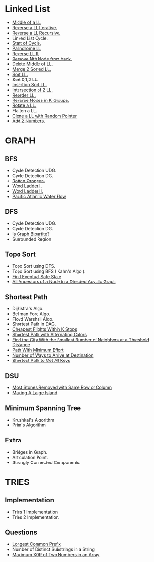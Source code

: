 # Linked List
- [Middle of a LL](https://leetcode.com/problems/middle-of-the-linked-list/description/)
- [Reverse a LL Iterative.](https://leetcode.com/problems/reverse-linked-list/)
- [Reverse a LL Recursive.](https://leetcode.com/problems/reverse-linked-list)
- [Linked List Cycle.](https://leetcode.com/problems/linked-list-cycle/description/)
- [Start of Cycle.](https://leetcode.com/problems/linked-list-cycle-ii/)
- [Palindrome LL](https://leetcode.com/problems/palindrome-linked-list/)
- [Reverse LL II.](https://leetcode.com/problems/reverse-linked-list-ii/)
- [Remove Nth Node from back.](https://leetcode.com/problems/remove-nth-node-from-end-of-list/)
- [Delete Middle of LL.](https://leetcode.com/problems/delete-the-middle-node-of-a-linked-list/)
- [Merge 2 Sorted LL.](https://leetcode.com/problems/merge-two-sorted-lists/)
- [Sort LL.](https://leetcode.com/problems/sort-list/)
- Sort 0,1,2 LL.
- [Insertion Sort LL.](https://leetcode.com/problems/insertion-sort-list/)
- [Intersection of 2 LL.](https://leetcode.com/problems/intersection-of-two-linked-lists/)
- [Reorder LL.](https://leetcode.com/problems/reorder-list/description/)
- [Reverse Nodes in K-Groups.](https://leetcode.com/problems/reverse-nodes-in-k-group/)
- [Rotate a LL.](https://leetcode.com/problems/rotate-list/)
- Flatten a LL.
- [Clone a LL with Random Pointer.](https://leetcode.com/problems/copy-list-with-random-pointer/description/)
- [Add 2 Numbers.](https://leetcode.com/problems/add-two-numbers/)



# GRAPH
## BFS
- Cycle Detection UDG.
- Cycle Detection DG.
- [Rotten Oranges.](https://leetcode.com/problems/rotting-oranges/description/)
- [Word Ladder I.](https://leetcode.com/problems/word-ladder/description/)
- [Word Ladder II.](https://leetcode.com/problems/word-ladder-ii/)
- [Pacific Atlantic Water Flow](https://leetcode.com/problems/pacific-atlantic-water-flow/)

## DFS
- Cycle Detection UDG.
- Cycle Detection DG.
- [Is Graph Bipartite?](https://leetcode.com/problems/is-graph-bipartite/)
- [Surrounded Region](https://leetcode.com/problems/surrounded-regions/description/)

## Topo Sort
- Topo Sort using DFS.
- Topo Sort using BFS ( Kahn's Algo ).
- [Find Eventual Safe State](https://leetcode.com/problems/find-eventual-safe-states/)
- [All Ancestors of a Node in a Directed Acyclic Graph](https://leetcode.com/problems/all-ancestors-of-a-node-in-a-directed-acyclic-graph/)

## Shortest Path
- Dijkistra's Algo.
- Bellman Ford Algo.
- Floyd Warshall Algo.
- Shortest Path in DAG.
- [Cheapest Flights Within K Stops](https://leetcode.com/problems/cheapest-flights-within-k-stops/)
- [Shortest Path with Alternating Colors](https://leetcode.com/problems/shortest-path-with-alternating-colors/)
- [Find the City With the Smallest Number of Neighbors at a Threshold Distance](https://leetcode.com/problems/find-the-city-with-the-smallest-number-of-neighbors-at-a-threshold-distance/)
- [Path With Minimum Effort](https://leetcode.com/problems/path-with-minimum-effort/)
- [Number of Ways to Arrive at Destination](https://leetcode.com/problems/number-of-ways-to-arrive-at-destination/)
- [Shortest Path to Get All Keys](https://leetcode.com/problems/shortest-path-to-get-all-keys/)
## DSU
- [Most Stones Removed with Same Row or Column](https://leetcode.com/problems/most-stones-removed-with-same-row-or-column/)
- [Making A Large Island](https://leetcode.com/problems/making-a-large-island/description/)

## Minimum Spanning Tree
- Krushkal's Algorithm
- Prim's Algorithm

## Extra
- Bridges in Graph.
- Articulation Point.
- Strongly Connected Components.


# TRIES
## Implementation
- Tries 1 Implementation.
- Tries 2 Implementation.

## Questions
- [Longest Common Prefix](https://leetcode.com/problems/longest-common-prefix/)
- Number of Distinct Substrings in a String
- [Maximum XOR of Two Numbers in an Array](https://leetcode.com/problems/maximum-xor-of-two-numbers-in-an-array/)
